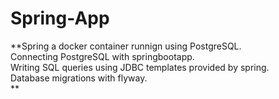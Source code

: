# Spring-App
**Spring a docker container runnign using PostgreSQL.</br>
Connecting PostgreSQL with springbootapp.</br>
Writing SQL queries using JDBC templates provided by spring.</br>
Database migrations with flyway.</br>
**
